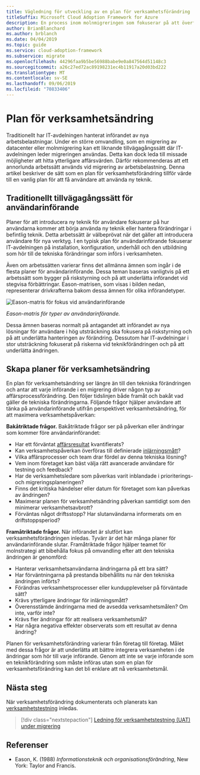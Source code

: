 ```yaml
---
title: Vägledning för utveckling av en plan för verksamhetsförändring
titleSuffix: Microsoft Cloud Adoption Framework for Azure
description: En process inom molnmigreringen som fokuserar på att överföra arbetsbelastningar till molnet.
author: BrianBlanchard
ms.author: brblanch
ms.date: 04/04/2019
ms.topic: guide
ms.service: cloud-adoption-framework
ms.subservice: migrate
ms.openlocfilehash: 44296faa9b5be56988babe9e0a847564d51148c3
ms.sourcegitcommit: a26c27ed72ac89198231ec4b11917a20d03bd222
ms.translationtype: MT
ms.contentlocale: sv-SE
ms.lasthandoff: 09/06/2019
ms.locfileid: "70833406"
---
```

# <a name="business-change-plan"></a>Plan för verksamhetsändring

Traditionellt har IT-avdelningen hanterat införandet av nya arbetsbelastningar. Under en större omvandling, som en migrering av datacenter eller molnmigrering kan ett liknande tillvägagångssätt där IT-avdelningen leder migreringen användas. Detta kan dock leda till missade möjligheter att hitta ytterligare affärsvärden. Därför rekommenderas att ett annorlunda arbetssätt används vid migrering av arbetsbelastning. Denna artikel beskriver de sätt som en plan för verksamhetsförändring tillför värde till en vanlig plan för att få användare att använda ny teknik.

## <a name="traditional-user-adoption-approach"></a>Traditionellt tillvägagångssätt för användarinförande

Planer för att introducera ny teknik för användare fokuserar på hur användarna kommer att börja använda ny teknik eller hantera förändringar i befintlig teknik. Detta arbetssätt är välbeprövat när det gäller att introducera användare för nya verktyg. I en typisk plan för användarinförande fokuserar IT-avdelningen på installation, konfiguration, underhåll och den utbildning som hör till de tekniska förändringar som införs i verksamheten.

Även om arbetssätten varierar finns det allmänna ämnen som ingår i de flesta planer för användarinförande. Dessa teman baseras vanligtvis på ett arbetssätt som bygger på riskstyrning och på att underlätta införandet vid stegvisa förbättringar. Eason-matrisen, som visas i bilden nedan, representerar drivkrafterna bakom dessa ämnen för olika införandetyper.

![Eason-matris för fokus vid användarinförande](../../../_images/eason-matrix.jpg)

*Eason-matris för typer av användarinförande.*

Dessa ämnen baseras normalt på antagandet att införandet av nya lösningar för användare i hög utsträckning ska fokusera på riskstyrning och på att underlätta hanteringen av förändring. Dessutom har IT-avdelningar i stor utsträckning fokuserat på riskerna vid teknikförändringen och på att underlätta ändringen.

## <a name="creating-business-change-plans"></a>Skapa planer för verksamhetsändring

En plan för verksamhetsändring ser längre än till den tekniska förändringen och antar att varje införande i en migrering driver någon typ av affärsprocessförändring. Den följer tidslinjen både framåt och bakåt vad gäller de tekniska förändringarna. Följande frågor hjälper användare att tänka på användarinförande utifrån perspektivet verksamhetsändring, för att maximera verksamhetspåverkan:

**Bakåtriktade frågor.** Bakåtriktade frågor ser på påverkan eller ändringar som kommer före användarinförandet:

- Har ett förväntat [affärsresultat](../../../business-strategy/business-outcomes/index.md) kvantifierats?
- Kan verksamhetspåverkan överföras till definierade [inlärningsmått](../../../business-strategy/learning-metrics.md)?
- Vilka affärsprocesser och team drar fördel av denna tekniska lösning?
- Vem inom företaget kan bäst välja rätt avancerade användare för testning och feedback?
- Har de verksamhetsledare som påverkas varit inblandade i prioriterings- och migreringsplaneringen?
- Finns det kritiska händelser eller datum för företaget som kan påverkas av ändringen?
- Maximerar planen för verksamhetsändring påverkan samtidigt som den minimerar verksamhetsavbrott?
- Förväntas något driftsstopp? Har slutanvändarna informerats om en driftstoppsperiod?

**Framåtriktade frågor.** När införandet är slutfört kan verksamhetsförändringen inledas. Tyvärr är det här många planer för användarinförande slutar. Framåtriktade frågor hjälper teamet för molnstrategi att bibehålla fokus på omvandling efter att den tekniska ändringen är genomförd:

- Hanterar verksamhetsanvändarna ändringarna på ett bra sätt?
- Har förväntningarna på prestanda bibehållits nu när den tekniska ändringen införts?
- Förändras verksamhetsprocesser eller kundupplevelser på förväntade sätt?
- Krävs ytterligare ändringar för inlärningsmått?
- Överensstämde ändringarna med de avsedda verksamhetsmålen? Om inte, varför inte?
- Krävs fler ändringar för att realisera verksamhetsmål?
- Har några negativa effekter observerats som ett resultat av denna ändring?

Planen för verksamhetsförändring varierar från företag till företag. Målet med dessa frågor är att underlätta att bättre integrera verksamheten i de ändringar som hör till varje införande. Genom att inte se varje införande som en teknikförändring som måste införas utan som en plan för verksamhetsförändring kan det bli enklare att nå verksamhetsmål.

## <a name="next-steps"></a>Nästa steg

När verksamhetsförändring dokumenterats och planerats kan [verksamhetstestning](./business-test.md) inledas.

> [!div class="nextstepaction"]
> [Ledning för verksamhetstestning (UAT) under migrering](./business-test.md)

## <a name="references"></a>Referenser

- Eason, K. (1988) _Informationsteknik och organisationsförändring_, New York: Taylor and Francis.

